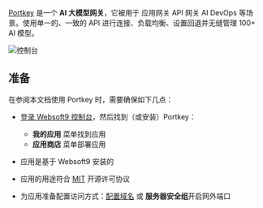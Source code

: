 [Portkey](https://portkey.ai/) 是一个 **AI 大模型网关**，它被用于 应用网关 API 网关 AI DevOps  等场景。使用单一的、一致的 API 进行连接、负载均衡、设置回退并无缝管理 100+ AI 模型。


![控制台](https://libs.websoft9.com/Websoft9/DocsPicture/zh/portkey/portkey-dashboard-websoft9.png)


## 准备

在参阅本文档使用 Portkey 时，需要确保如下几点：

- [登录 Websoft9 控制台](./login-console)，然后找到（或安装）Portkey：
  - **我的应用** 菜单找到应用 
  - **应用商店** 菜单部署应用

- 应用是基于 Websoft9 安装的


- 应用的用途符合 [MIT](https://opensource.org/licenses/MIT) 开源许可协议


- 为应用准备配置访问方式：[配置域名](./domain-set) 或 **服务器安全组**开启网外端口